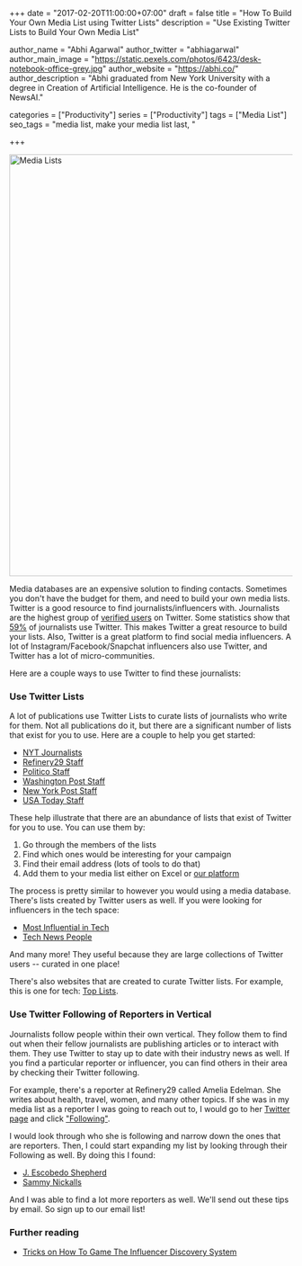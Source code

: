 +++
date = "2017-02-20T11:00:00+07:00"
draft = false
title = "How To Build Your Own Media List using Twitter Lists"
description = "Use Existing Twitter Lists to Build Your Own Media List"

author_name = "Abhi Agarwal"
author_twitter = "abhiagarwal"
author_main_image = "https://static.pexels.com/photos/6423/desk-notebook-office-grey.jpg"
author_website = "https://abhi.co/"
author_description = "Abhi graduated from New York University with a degree in Creation of Artificial Intelligence. He is the co-founder of NewsAI."

categories = ["Productivity"]
series = ["Productivity"]
tags = ["Media List"]
seo_tags = "media list, make your media list last, "

+++

<img src="https://static.pexels.com/photos/6423/desk-notebook-office-grey.jpg" width="750px" alt="Media Lists">

Media databases are an expensive solution to finding contacts. Sometimes you don't have the budget for them, and need to build your own media lists. Twitter is a good resource to find journalists/influencers with. Journalists are the highest group of [verified users](https://www.poynter.org/2015/report-journalists-are-largest-most-active-group-on-twitter/346957/) on Twitter. Some statistics show that [59%](http://www.adweek.com/digital/journalists-twitter/) of journalists use Twitter. This makes Twitter a great resource to build your lists. Also, Twitter is a great platform to find social media influencers. A lot of Instagram/Facebook/Snapchat influencers also use Twitter, and Twitter has a lot of micro-communities.

Here are a couple ways to use Twitter to find these journalists:

### Use Twitter Lists

A lot of publications use Twitter Lists to curate lists of journalists who write for them. Not all publications do it, but there are a significant number of lists that exist for you to use. Here are a couple to help you get started:

- [NYT Journalists](https://twitter.com/nytimes/lists/nyt-journalists)
- [Refinery29 Staff](https://twitter.com/Refinery29/lists/r29ers)
- [Politico Staff](https://twitter.com/politico/lists/team-politico)
- [Washington Post Staff](https://twitter.com/washingtonpost/lists/washington-post-people)
- [New York Post Staff](https://twitter.com/nypost/lists/staff)
- [USA Today Staff](https://twitter.com/USATODAY/lists/usa-today-staff)

These help illustrate that there are an abundance of lists that exist of Twitter for you to use. You can use them by:

1. Go through the members of the lists
2. Find which ones would be interesting for your campaign
3. Find their email address (lots of tools to do that)
4. Add them to your media list either on Excel or [our platform](https://www.newsai.co/)

The process is pretty similar to however you would using a media database. There's lists created by Twitter users as well. If you were looking for influencers in the tech space:

- [Most Influential in Tech](https://twitter.com/Scobleizer/lists/most-influential-in-tech)
- [Tech News People](https://twitter.com/Scobleizer/lists/tech-news-people)

And many more! They useful because they are large collections of Twitter users -- curated in one place!

There's also websites that are created to curate Twitter lists. For example, this is one for tech: [Top Lists](https://toplists.xyz/).

### Use Twitter Following of Reporters in Vertical

Journalists follow people within their own vertical. They follow them to find out when their fellow journalists are publishing articles or to interact with them. They use Twitter to stay up to date with their industry news as well. If you find a particular reporter or influencer, you can find others in their area by checking their Twitter following.

For example, there's a reporter at Refinery29 called Amelia Edelman. She writes about health, travel, women, and many other topics. If she was in my media list as a reporter I was going to reach out to, I would go to her [Twitter page](https://twitter.com/apedelman) and click ["Following"](https://twitter.com/apedelman/following). 

I would look through who she is following and narrow down the ones that are reporters. Then, I could start expanding my list by looking through their Following as well. By doing this I found:

- [J. Escobedo Shepherd](https://twitter.com/jawnita)
- [Sammy Nickalls](https://twitter.com/sammynickalls)

And I was able to find a lot more reporters as well. We'll send out these tips by email. So sign up to our email list!

### Further reading

- [Tricks on How To Game The Influencer Discovery System](https://www.newsai.co/blog/trick-on-how-to-game-the-influencer-discovery-system/)